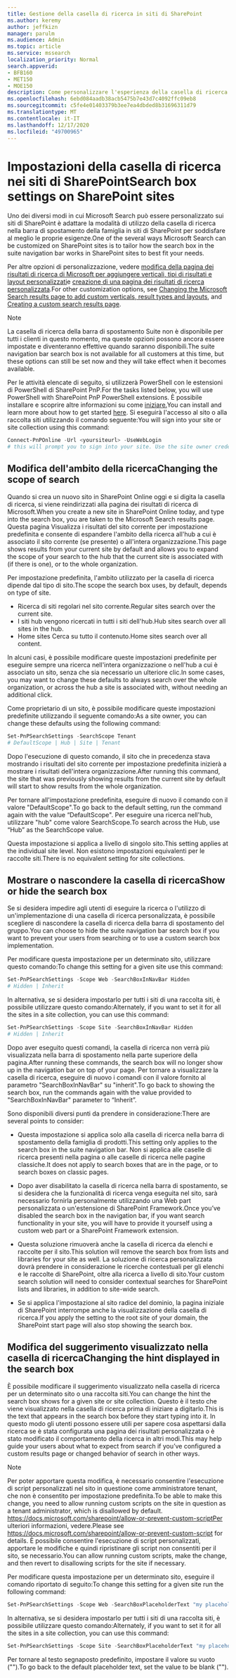 ```yaml
---
title: Gestione della casella di ricerca in siti di SharePoint
ms.author: keremy
author: jeffkizn
manager: parulm
ms.audience: Admin
ms.topic: article
ms.service: mssearch
localization_priority: Normal
search.appverid:
- BFB160
- MET150
- MOE150
description: Come personalizzare l'esperienza della casella di ricerca nei siti di SharePoint
ms.openlocfilehash: 6ebd084aadb38acb5475b7e43d7c4092ffc09eb8
ms.sourcegitcommit: c5fe4e01403379b3ee7ea4dbded8b31696311d79
ms.translationtype: MT
ms.contentlocale: it-IT
ms.lasthandoff: 12/17/2020
ms.locfileid: "49700965"
---
```

# <a name="search-box-settings-on-sharepoint-sites"></a><span data-ttu-id="35ba8-103">Impostazioni della casella di ricerca nei siti di SharePoint</span><span class="sxs-lookup"><span data-stu-id="35ba8-103">Search box settings on SharePoint sites</span></span>

<span data-ttu-id="35ba8-104">Uno dei diversi modi in cui Microsoft Search può essere personalizzato sui siti di SharePoint è adattare la modalità di utilizzo della casella di ricerca nella barra di spostamento della famiglia in siti di SharePoint per soddisfare al meglio le proprie esigenze.</span><span class="sxs-lookup"><span data-stu-id="35ba8-104">One of the several ways Microsoft Search can be customized on SharePoint sites is to tailor how the search box in the suite navigation bar works in SharePoint sites to best fit your needs.</span></span>

<span data-ttu-id="35ba8-105">Per altre opzioni di personalizzazione, vedere [modifica della pagina dei risultati di ricerca di Microsoft per aggiungere verticali, tipi di risultati e layout personalizzati](customize-search-page.md)e [creazione di una pagina dei risultati di ricerca personalizzata](create-search-results-pages.md).</span><span class="sxs-lookup"><span data-stu-id="35ba8-105">For other customization options, see [Changing the Microsoft Search results page to add custom verticals, result types and layouts](customize-search-page.md), and [Creating a custom search results page](create-search-results-pages.md).</span></span>

> [!NOTE]
> <span data-ttu-id="35ba8-106">La casella di ricerca della barra di spostamento Suite non è disponibile per tutti i clienti in questo momento, ma queste opzioni possono ancora essere impostate e diventeranno effettive quando saranno disponibili.</span><span class="sxs-lookup"><span data-stu-id="35ba8-106">The suite navigation bar search box is not available for all customers at this time, but these options can still be set now and they will take effect when it becomes available.</span></span>

<span data-ttu-id="35ba8-107">Per le attività elencate di seguito, si utilizzerà PowerShell con le estensioni di PowerShell di SharePoint PnP.</span><span class="sxs-lookup"><span data-stu-id="35ba8-107">For the tasks listed below, you will use PowerShell with SharePoint PnP PowerShell extensions.</span></span> <span data-ttu-id="35ba8-108">È possibile installare e scoprire altre informazioni su come [iniziare.](https://docs.microsoft.com/powershell/sharepoint/sharepoint-pnp/sharepoint-pnp-cmdlets?view=sharepoint-ps)</span><span class="sxs-lookup"><span data-stu-id="35ba8-108">You can install and learn more about how to get started [here](https://docs.microsoft.com/powershell/sharepoint/sharepoint-pnp/sharepoint-pnp-cmdlets?view=sharepoint-ps).</span></span> <span data-ttu-id="35ba8-109">Si eseguirà l'accesso al sito o alla raccolta siti utilizzando il comando seguente:</span><span class="sxs-lookup"><span data-stu-id="35ba8-109">You will sign into your site or site collection using this command:</span></span>

```powershell
Connect-PnPOnline -Url <yoursiteurl> -UseWebLogin
# this will prompt you to sign into your site. Use the site owner credentials 
```

## <a name="changing-the-scope-of-search"></a><span data-ttu-id="35ba8-110">Modifica dell'ambito della ricerca</span><span class="sxs-lookup"><span data-stu-id="35ba8-110">Changing the scope of search</span></span>

<span data-ttu-id="35ba8-111">Quando si crea un nuovo sito in SharePoint Online oggi e si digita la casella di ricerca, si viene reindirizzati alla pagina dei risultati di ricerca di Microsoft.</span><span class="sxs-lookup"><span data-stu-id="35ba8-111">When you create a new site in SharePoint Online today, and type into the search box, you are taken to the Microsoft Search results page.</span></span> <span data-ttu-id="35ba8-112">Questa pagina Visualizza i risultati del sito corrente per impostazione predefinita e consente di espandere l'ambito della ricerca all'hub a cui è associato il sito corrente (se presente) o all'intera organizzazione.</span><span class="sxs-lookup"><span data-stu-id="35ba8-112">This page shows results from your current site by default and allows you to expand the scope of your search to the hub that the current site is associated with (if there is one), or to the whole organization.</span></span>

<span data-ttu-id="35ba8-113">Per impostazione predefinita, l'ambito utilizzato per la casella di ricerca dipende dal tipo di sito.</span><span class="sxs-lookup"><span data-stu-id="35ba8-113">The scope the search box uses, by default, depends on type of site.</span></span>

* <span data-ttu-id="35ba8-114">Ricerca di siti regolari nel sito corrente.</span><span class="sxs-lookup"><span data-stu-id="35ba8-114">Regular sites search over the current site.</span></span>
* <span data-ttu-id="35ba8-115">I siti hub vengono ricercati in tutti i siti dell'hub.</span><span class="sxs-lookup"><span data-stu-id="35ba8-115">Hub sites search over all sites in the hub.</span></span>
* <span data-ttu-id="35ba8-116">Home sites Cerca su tutto il contenuto.</span><span class="sxs-lookup"><span data-stu-id="35ba8-116">Home sites search over all content.</span></span>

<span data-ttu-id="35ba8-117">In alcuni casi, è possibile modificare queste impostazioni predefinite per eseguire sempre una ricerca nell'intera organizzazione o nell'hub a cui è associato un sito, senza che sia necessario un ulteriore clic.</span><span class="sxs-lookup"><span data-stu-id="35ba8-117">In some cases, you may want to change these defaults to always search over the whole organization, or across the hub a site is associated with, without needing an additional click.</span></span>

<span data-ttu-id="35ba8-118">Come proprietario di un sito, è possibile modificare queste impostazioni predefinite utilizzando il seguente comando:</span><span class="sxs-lookup"><span data-stu-id="35ba8-118">As a site owner, you can change these defaults using the following command:</span></span>

```powershell
Set-PnPSearchSettings -SearchScope Tenant
# DefaultScope | Hub | Site | Tenant
```

<span data-ttu-id="35ba8-119">Dopo l'esecuzione di questo comando, il sito che in precedenza stava mostrando i risultati del sito corrente per impostazione predefinita inizierà a mostrare i risultati dell'intera organizzazione.</span><span class="sxs-lookup"><span data-stu-id="35ba8-119">After running this command, the site that was previously showing results from the current site by default will start to show results from the whole organization.</span></span>

<span data-ttu-id="35ba8-120">Per tornare all'impostazione predefinita, eseguire di nuovo il comando con il valore "DefaultScope".</span><span class="sxs-lookup"><span data-stu-id="35ba8-120">To go back to the default setting, run the command again with the value “DefaultScope".</span></span> <span data-ttu-id="35ba8-121">Per eseguire una ricerca nell'hub, utilizzare "hub" come valore SearchScope.</span><span class="sxs-lookup"><span data-stu-id="35ba8-121">To search across the Hub, use “Hub” as the SearchScope value.</span></span>

<span data-ttu-id="35ba8-122">Questa impostazione si applica a livello di singolo sito.</span><span class="sxs-lookup"><span data-stu-id="35ba8-122">This setting applies at the individual site level.</span></span> <span data-ttu-id="35ba8-123">Non esistono impostazioni equivalenti per le raccolte siti.</span><span class="sxs-lookup"><span data-stu-id="35ba8-123">There is no equivalent setting for site collections.</span></span>

## <a name="show-or-hide-the-search-box"></a><span data-ttu-id="35ba8-124">Mostrare o nascondere la casella di ricerca</span><span class="sxs-lookup"><span data-stu-id="35ba8-124">Show or hide the search box</span></span>

<span data-ttu-id="35ba8-125">Se si desidera impedire agli utenti di eseguire la ricerca o l'utilizzo di un'implementazione di una casella di ricerca personalizzata, è possibile scegliere di nascondere la casella di ricerca della barra di spostamento del gruppo.</span><span class="sxs-lookup"><span data-stu-id="35ba8-125">You can choose to hide the suite navigation bar search box if you want to prevent your users from searching or to use a custom search box implementation.</span></span>

<span data-ttu-id="35ba8-126">Per modificare questa impostazione per un determinato sito, utilizzare questo comando:</span><span class="sxs-lookup"><span data-stu-id="35ba8-126">To change this setting for a given site use this command:</span></span>

```powershell
Set-PnPSearchSettings -Scope Web -SearchBoxInNavBar Hidden
# Hidden | Inherit
```

<span data-ttu-id="35ba8-127">In alternativa, se si desidera impostarlo per tutti i siti di una raccolta siti, è possibile utilizzare questo comando:</span><span class="sxs-lookup"><span data-stu-id="35ba8-127">Alternately, if you want to set it for all the sites in a site collection, you can use this command:</span></span>

```powershell
Set-PnPSearchSettings -Scope Site -SearchBoxInNavBar Hidden
# Hidden | Inherit
```

<span data-ttu-id="35ba8-128">Dopo aver eseguito questi comandi, la casella di ricerca non verrà più visualizzata nella barra di spostamento nella parte superiore della pagina.</span><span class="sxs-lookup"><span data-stu-id="35ba8-128">After running these commands, the search box will no longer show up in the navigation bar on top of your page.</span></span> <span data-ttu-id="35ba8-129">Per tornare a visualizzare la casella di ricerca, eseguire di nuovo i comandi con il valore fornito al parametro "SearchBoxInNavBar" su "inherit".</span><span class="sxs-lookup"><span data-stu-id="35ba8-129">To go back to showing the search box, run the commands again with the value provided to "SearchBoxInNavBar" parameter to “Inherit”.</span></span>

<span data-ttu-id="35ba8-130">Sono disponibili diversi punti da prendere in considerazione:</span><span class="sxs-lookup"><span data-stu-id="35ba8-130">There are several points to consider:</span></span>

* <span data-ttu-id="35ba8-131">Questa impostazione si applica solo alla casella di ricerca nella barra di spostamento della famiglia di prodotti.</span><span class="sxs-lookup"><span data-stu-id="35ba8-131">This setting only applies to the search box in the suite navigation bar.</span></span> <span data-ttu-id="35ba8-132">Non si applica alle caselle di ricerca presenti nella pagina o alle caselle di ricerca nelle pagine classiche.</span><span class="sxs-lookup"><span data-stu-id="35ba8-132">It does not apply to search boxes that are in the page, or to search boxes on classic pages.</span></span>

* <span data-ttu-id="35ba8-133">Dopo aver disabilitato la casella di ricerca nella barra di spostamento, se si desidera che la funzionalità di ricerca venga eseguita nel sito, sarà necessario fornirla personalmente utilizzando una Web part personalizzata o un'estensione di SharePoint Framework.</span><span class="sxs-lookup"><span data-stu-id="35ba8-133">Once you’ve disabled the search box in the navigation bar, if you want search functionality in your site, you will have to provide it yourself using a custom web part or a SharePoint Framework extension.</span></span>

* <span data-ttu-id="35ba8-134">Questa soluzione rimuoverà anche la casella di ricerca da elenchi e raccolte per il sito.</span><span class="sxs-lookup"><span data-stu-id="35ba8-134">This solution will remove the search box from lists and libraries for your site as well.</span></span> <span data-ttu-id="35ba8-135">La soluzione di ricerca personalizzata dovrà prendere in considerazione le ricerche contestuali per gli elenchi e le raccolte di SharePoint, oltre alla ricerca a livello di sito.</span><span class="sxs-lookup"><span data-stu-id="35ba8-135">Your custom search solution will need to consider contextual searches for SharePoint lists and libraries, in addition to site-wide search.</span></span>

* <span data-ttu-id="35ba8-136">Se si applica l'impostazione al sito radice del dominio, la pagina iniziale di SharePoint interrompe anche la visualizzazione della casella di ricerca.</span><span class="sxs-lookup"><span data-stu-id="35ba8-136">If you apply the setting to the root site of your domain, the SharePoint start page will also stop showing the search box.</span></span>

## <a name="changing-the-hint-displayed-in-the-search-box"></a><span data-ttu-id="35ba8-137">Modifica del suggerimento visualizzato nella casella di ricerca</span><span class="sxs-lookup"><span data-stu-id="35ba8-137">Changing the hint displayed in the search box</span></span>

<span data-ttu-id="35ba8-138">È possibile modificare il suggerimento visualizzato nella casella di ricerca per un determinato sito o una raccolta siti.</span><span class="sxs-lookup"><span data-stu-id="35ba8-138">You can change the hint the search box shows for a given site or site collection.</span></span> <span data-ttu-id="35ba8-139">Questo è il testo che viene visualizzato nella casella di ricerca prima di iniziare a digitarlo.</span><span class="sxs-lookup"><span data-stu-id="35ba8-139">This is the text that appears in the search box before they start typing into it.</span></span> <span data-ttu-id="35ba8-140">In questo modo gli utenti possono essere utili per sapere cosa aspettarsi dalla ricerca se è stata configurata una pagina dei risultati personalizzata o è stato modificato il comportamento della ricerca in altri modi.</span><span class="sxs-lookup"><span data-stu-id="35ba8-140">This may help guide your users about what to expect from search if you’ve configured a custom results page or changed behavior of search in other ways.</span></span>

> [!NOTE]
> <span data-ttu-id="35ba8-141">Per poter apportare questa modifica, è necessario consentire l'esecuzione di script personalizzati nel sito in questione come amministratore tenant, che non è consentito per impostazione predefinita.</span><span class="sxs-lookup"><span data-stu-id="35ba8-141">To be able to make this change, you need to allow running custom scripts on the site in question as a tenant administrator, which is disallowed by default.</span></span> <span data-ttu-id="35ba8-142"> https://docs.microsoft.com/sharepoint/allow-or-prevent-custom-scriptPer ulteriori informazioni, vedere.</span><span class="sxs-lookup"><span data-stu-id="35ba8-142">Please see https://docs.microsoft.com/sharepoint/allow-or-prevent-custom-script for details.</span></span> <span data-ttu-id="35ba8-143">È possibile consentire l'esecuzione di script personalizzati, apportare le modifiche e quindi ripristinare gli script non consentiti per il sito, se necessario.</span><span class="sxs-lookup"><span data-stu-id="35ba8-143">You can allow running custom scripts, make the change, and then revert to disallowing scripts for the site if necessary.</span></span>

<span data-ttu-id="35ba8-144">Per modificare questa impostazione per un determinato sito, eseguire il comando riportato di seguito:</span><span class="sxs-lookup"><span data-stu-id="35ba8-144">To change this setting for a given site run the following command:</span></span>

```powershell
Set-PnPSearchSettings -Scope Web -SearchBoxPlaceholderText "my placeholder" 
```

<span data-ttu-id="35ba8-145">In alternativa, se si desidera impostarlo per tutti i siti di una raccolta siti, è possibile utilizzare questo comando:</span><span class="sxs-lookup"><span data-stu-id="35ba8-145">Alternately, if you want to set it for all the sites in a site collection, you can use this command:</span></span>

```powershell
Set-PnPSearchSettings -Scope Site -SearchBoxPlaceholderText "my placeholder" 
```

<span data-ttu-id="35ba8-146">Per tornare al testo segnaposto predefinito, impostare il valore su vuoto ("").</span><span class="sxs-lookup"><span data-stu-id="35ba8-146">To go back to the default placeholder text, set the value to be blank ("").</span></span>

